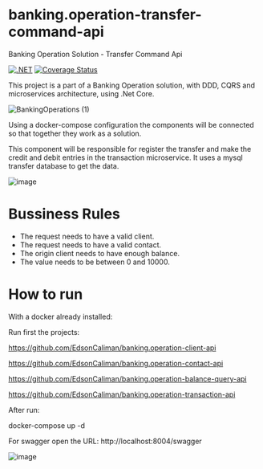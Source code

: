 # banking.operation-transfer-command-api

Banking Operation Solution - Transfer Command Api

[![.NET](https://github.com/EdsonCaliman/banking.operation-transfer-command-api/actions/workflows/dotnet.yml/badge.svg?branch=main)](https://github.com/EdsonCaliman/banking.operation-transfer-command-api/actions/workflows/dotnet.yml)
[![Coverage Status](https://coveralls.io/repos/github/EdsonCaliman/banking.operation-transfer-command-api/badge.svg?branch=main)](https://coveralls.io/github/EdsonCaliman/banking.operation-transfer-command-api?branch=main)

This project is a part of a Banking Operation solution, with DDD, CQRS and microservices architecture, using .Net Core.

![BankingOperations (1)](https://user-images.githubusercontent.com/19686147/133843637-85277ee1-9748-4456-befa-4b2265e3ebec.jpg)

Using a docker-compose configuration the components will be connected so that together they work as a solution.

This component will be responsible for register the transfer and make the credit and debit entries in the transaction microservice. It uses a mysql transfer database to get the data.

![image](https://user-images.githubusercontent.com/19686147/134728766-3ba6612a-f942-4268-96fd-d7f1309c9bbb.png)

# Bussiness Rules

 - The request needs to have a valid client.
 - The request needs to have a valid contact.
 - The origin client needs to have enough balance.
 - The value needs to be between 0 and 10000.

# How to run

With a docker already installed:

Run first the projects: 

https://github.com/EdsonCaliman/banking.operation-client-api

https://github.com/EdsonCaliman/banking.operation-contact-api

https://github.com/EdsonCaliman/banking.operation-balance-query-api

https://github.com/EdsonCaliman/banking.operation-transaction-api

After run:

docker-compose up -d

For swagger open the URL: http://localhost:8004/swagger

![image](https://user-images.githubusercontent.com/19686147/134729677-78f6847c-7774-4a97-9a85-d40472ec6fef.png)


